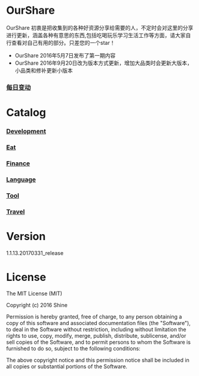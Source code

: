 # OurShare
OurShare 初衷是把收集到的各种好资源分享给需要的人，不定时会对这里的分享进行更新，涵盖各种有意思的东西,包括吃喝玩乐学习生活工作等方面，请大家自行查看对自己有用的部分。只差您的一个star！

* OurShare 2016年5月7日发布了第一期内容
* OurShare 2016年9月20日改为版本方式更新，增加大品类时会更新大版本，小品类和修补更新小版本

### [每日变动](https://github.com/Shineee/OurShare/commits/master)

# Catalog

### [Development](Development)

### [Eat](Eat)

### [Finance](Finance)

### [Language](Language)

### [Tool](Tool)

### [Travel](Travel)

# Version

1.1.13.20170331_release

# License

The MIT License (MIT)

Copyright (c) 2016 Shine

Permission is hereby granted, free of charge, to any person obtaining a copy
of this software and associated documentation files (the "Software"), to deal
in the Software without restriction, including without limitation the rights
to use, copy, modify, merge, publish, distribute, sublicense, and/or sell
copies of the Software, and to permit persons to whom the Software is
furnished to do so, subject to the following conditions:

The above copyright notice and this permission notice shall be included in all
copies or substantial portions of the Software.